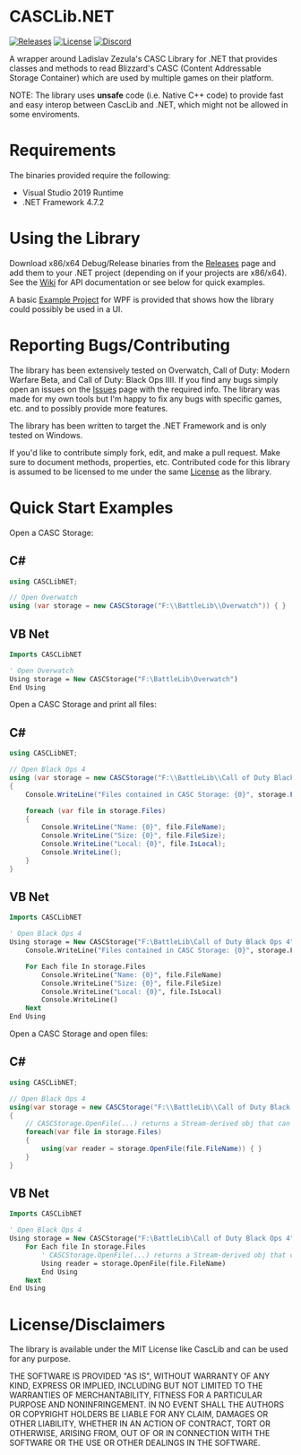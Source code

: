 # CASCLib.NET
[![Releases](https://img.shields.io/github/downloads/Scobalula/CASCLib.NET/total.svg)](https://github.com/Scobalula/Greyhound/releases) [![License](https://img.shields.io/github/license/Scobalula/CASCLib.NET.svg)](https://github.com/Scobalula/Greyhound/blob/master/LICENSE) [![Discord](https://img.shields.io/badge/chat-Discord-blue.svg)](https://discord.gg/fGVpV39)

A wrapper around Ladislav Zezula's CASC Library for .NET that provides classes and methods to read Blizzard's CASC (Content Addressable Storage Container) which are used by multiple games on their platform.

NOTE: The library uses **unsafe** code (i.e. Native C++ code) to provide fast and easy interop between CascLib and .NET, which might not be allowed in some enviroments.

# Requirements

The binaries provided require the following:

* Visual Studio 2019 Runtime
* .NET Framework 4.7.2

# Using the Library

Download x86/x64 Debug/Release binaries from the [Releases](https://github.com/Scobalula/CASCLib.NET/releases) page and add them to your .NET project (depending on if your projects are x86/x64). See the [Wiki](https://github.com/Scobalula/CASCLib.NET/wiki) for API documentation or see below for quick examples.

A basic [Example Project](https://github.com/Scobalula/CASCLib.NET/tree/master/src/CASCLib.NET/CASCLib.NET.Example) for WPF is provided that shows how the library could possibly be used in a UI.

# Reporting Bugs/Contributing

The library has been extensively tested on Overwatch, Call of Duty: Modern Warfare Beta, and Call of Duty: Black Ops IIII. If you find any bugs simply open an issues on the [Issues](https://github.com/Scobalula/CASCLib.NET/issues) page with the required info. The library was made for my own tools but I'm happy to fix any bugs with specific games, etc. and to possibly provide more features.

The library has been written to target the .NET Framework and is only tested on Windows.

If you'd like to contribute simply fork, edit, and make a pull request. Make sure to document methods, properties, etc. Contributed code for this library is assumed to be licensed to me under the same [License](https://github.com/Scobalula/CASCLib.NET/blob/master/LICENSE) as the library.

# Quick Start Examples

Open a CASC Storage:

## C#

```cs
using CASCLibNET;

// Open Overwatch
using (var storage = new CASCStorage("F:\\BattleLib\\Overwatch")) { }
```

## VB Net

```vb
Imports CASCLibNET

' Open Overwatch
Using storage = New CASCStorage("F:\BattleLib\Overwatch")
End Using
```

Open a CASC Storage and print all files:

## C#

```cs
using CASCLibNET;

// Open Black Ops 4
using (var storage = new CASCStorage("F:\\BattleLib\\Call of Duty Black Ops 4"))
{
    Console.WriteLine("Files contained in CASC Storage: {0}", storage.FilePath);

    foreach (var file in storage.Files)
    {
        Console.WriteLine("Name: {0}", file.FileName);
        Console.WriteLine("Size: {0}", file.FileSize);
        Console.WriteLine("Local: {0}", file.IsLocal);
        Console.WriteLine();
    }
}
```

## VB Net

```vb
Imports CASCLibNET

' Open Black Ops 4
Using storage = New CASCStorage("F:\BattleLib\Call of Duty Black Ops 4")
    Console.WriteLine("Files contained in CASC Storage: {0}", storage.FilePath)

    For Each file In storage.Files
        Console.WriteLine("Name: {0}", file.FileName)
        Console.WriteLine("Size: {0}", file.FileSize)
        Console.WriteLine("Local: {0}", file.IsLocal)
        Console.WriteLine()
    Next
End Using
```

Open a CASC Storage and open files:

## C#

```cs
using CASCLibNET;

// Open Black Ops 4
using(var storage = new CASCStorage("F:\\BattleLib\\Call of Duty Black Ops 4"))
{
    // CASCStorage.OpenFile(...) returns a Stream-derived obj that can be passed to BinaryReader, etc.
    foreach(var file in storage.Files)
    {
        using(var reader = storage.OpenFile(file.FileName)) { }
    }
}
```

## VB Net

```vb
Imports CASCLibNET

' Open Black Ops 4
Using storage = New CASCStorage("F:\BattleLib\Call of Duty Black Ops 4")
    For Each file In storage.Files
        ' CASCStorage.OpenFile(...) returns a Stream-derived obj that can be passed to BinaryReader, etc.
        Using reader = storage.OpenFile(file.FileName)
        End Using
    Next
End Using
```

# License/Disclaimers

The library is available under the MIT License like CascLib and can be used for any purpose.

THE SOFTWARE IS PROVIDED "AS IS", WITHOUT WARRANTY OF ANY KIND, EXPRESS OR IMPLIED,
INCLUDING BUT NOT LIMITED TO THE WARRANTIES OF MERCHANTABILITY, FITNESS FOR A
PARTICULAR PURPOSE AND NONINFRINGEMENT. IN NO EVENT SHALL THE AUTHORS OR COPYRIGHT
HOLDERS BE LIABLE FOR ANY CLAIM, DAMAGES OR OTHER LIABILITY, WHETHER IN AN ACTION OF
CONTRACT, TORT OR OTHERWISE, ARISING FROM, OUT OF OR IN CONNECTION WITH THE SOFTWARE
OR THE USE OR OTHER DEALINGS IN THE SOFTWARE.
